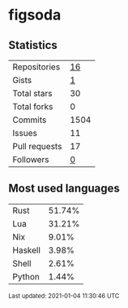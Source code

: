 # figsoda


## Statistics

<table>
    <tr>
        <td>Repositories</td>
        <td><a href="https://github.com/figsoda?tab=repositories">16</a></td>
    </tr>
    <tr>
        <td>Gists</td>
        <td><a href="https://gist.github.com/figsoda">1</a></td>
    </tr>
    <tr>
        <td>Total stars</td>
        <td>30</td>
    </tr>
    <tr>
        <td>Total forks</td>
        <td>0</td>
    </tr>
    <tr>
        <td>Commits</td>
        <td>1504</td>
    </tr>
    <tr>
        <td>Issues</td>
        <td>11</td>
    </tr>
    <tr>
        <td>Pull requests</td>
        <td>17</td>
    </tr>
    <tr>
        <td>Followers</td>
        <td><a href="https://github.com/figsoda?tab=followers">0</a></td>
    </tr>
</table>


## Most used languages

<table>
<tr><td>Rust</td><td>51.74%</td></tr>
<tr><td>Lua</td><td>31.21%</td></tr>
<tr><td>Nix</td><td>9.01%</td></tr>
<tr><td>Haskell</td><td>3.98%</td></tr>
<tr><td>Shell</td><td>2.61%</td></tr>
<tr><td>Python</td><td>1.44%</td></tr>
</table>


<sub>Last updated: 2021-01-04 11:30:46 UTC</sub>
